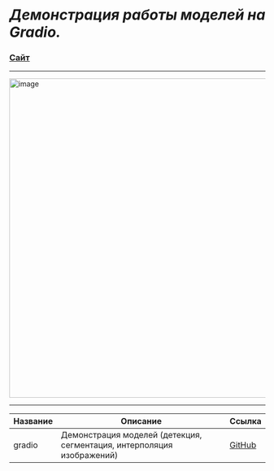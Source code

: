 
# ___Демонстрация работы моделей на Gradio.___



###  [Сайт](https://huggingface.co/spaces/makc-mon173/projects)

------------------------

<img width="1612" height="628" alt="image" src="https://github.com/user-attachments/assets/4de7b3e6-efb2-4574-a4bb-6eb5856addb1" />

-----------------------

| Название                   | Описание                       | Ссылка                           |
|----------------------------|--------------------------------|----------------------------------------------|
| gradio   | Демонстрация моделей (детекция, сегментация, интерполяция изображений)  | [GitHub](https://github.com/MALeyman/1_Gradio/tree/main/1_gradio_projects)  |



